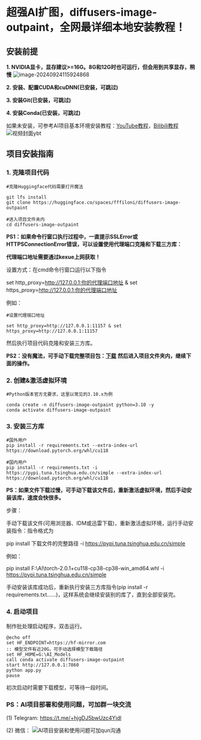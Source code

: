 

# 超强AI扩图，diffusers-image-outpaint，全网最详细本地安装教程！



## 安装前提

**1. NVIDIA显卡，显存建议>=16G。8G和12G时也可运行，但会用到共享显存，稍慢**
![image-20240924115924868](https://github.com/user-attachments/assets/5c751b89-de4c-4915-95fd-182ea8867545)

**2. 安装、配置CUDA和cuDNN(已安装，可跳过)**

**3. 安装Git(已安装，可跳过)**

**4. 安装Conda(已安装，可跳过)**

如果未安装，可参考AI项目基本环境安装教程：[YouTube教程](https://youtu.be/yliAfNJgtpI?si=ODw5qKYQ5b9URA2c)，[Bilibili教程](https://www.bilibili.com/video/BV1seYteFEvy/?vd_source=6c8b8679b818b05d24c65f49a65eb994)
![视频封面ybt](https://github.com/user-attachments/assets/85574307-b95d-4b3f-927c-47c6a3b0a6bb)




## 项目安装指南

### **1. 克隆项目代码**

``` 
#克隆Huggingface代码需要打开魔法

git lfs install
git clone https://huggingface.co/spaces/fffiloni/diffusers-image-outpaint

#进入项目文件夹内
cd diffusers-image-outpaint
```

**PS1：如果命令行窗口执行过程中，一直提示SSLError或HTTPSConnectionError错误，可以设置使用代理端口克隆和下载三方库：**

**代理端口地址需要通过kexue上网获取！**

设置方式：在cmd命令行窗口运行以下指令

set http_proxy=http://127.0.0.1:你的代理端口地址 & set https_proxy=http://127.0.0.1:你的代理端口地址

例如：

```
#设置代理端口地址

set http_proxy=http://127.0.0.1:11157 & set https_proxy=http://127.0.0.1:11157
```

然后执行项目代码克隆和安装三方库。

**PS2：没有魔法，可手动下载完整项目包：[下载](https://wwaf.lanzouv.com/i1gUO2acoqni)**  **然后进入项目文件夹内，继续下面的操作。**

### **2.** **创建&激活虚拟环境**

```
#Python版本官方无要求，这里以常见的3.10.x为例

conda create -n diffusers-image-outpaint python=3.10 -y
conda activate diffusers-image-outpaint
```

### **3. 安装三方库**

```
#国外用户
pip install -r requirements.txt --extra-index-url https://download.pytorch.org/whl/cu118

#国内用户
pip install -r requirements.txt -i https://pypi.tuna.tsinghua.edu.cn/simple --extra-index-url https://download.pytorch.org/whl/cu118
```

**PS：如果文件下载过慢，可手动下载该文件后，重新激活虚拟环境，然后手动安装该库，速度会快很多。**

步骤：

手动下载该文件(可用浏览器、IDM或迅雷下载)，重新激活虚拟环境，运行手动安装指令：指令格式为

pip install 下载文件的完整路径 -i https://pypi.tuna.tsinghua.edu.cn/simple

例如：

pip install F:\AI\torch-2.0.1+cu118-cp38-cp38-win_amd64.whl -i https://pypi.tuna.tsinghua.edu.cn/simple

手动安装该库成功后，重新执行安装三方库指令(pip install -r requirements.txt......)，这样系统会继续安装别的库了，直到全部安装完。

### 4. 启动项目

制作批处理启动程序，双击运行。

```
@echo off
set HF_ENDPOINT=https://hf-mirror.com
:: 模型文件有近20G，可手动选择模型下载路径
set HF_HOME=G:\AI_Models
call conda activate diffusers-image-outpaint
start http://127.0.0.1:7860
python app.py
pause
```

初次启动时需要下载模型，可等待一段时间。

### PS：AI项目部署和使用问题，可加群一块交流
(1) Telegram: https://t.me/+hjgDJ5bwUzc4Yjdl

(2) 微信：
![AI项目安装和使用问题可加qun沟通](https://github.com/user-attachments/assets/569a4851-3266-4b78-ac86-bb043c4d0786)
